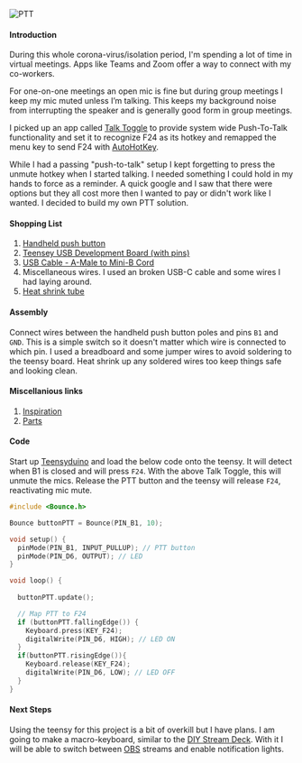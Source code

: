 ![PTT](./PTT1.png)

#### Introduction
During this whole corona-virus/isolation period, I'm spending a lot of time in virtual meetings.  Apps like Teams and Zoom offer a way to connect with my co-workers.  

For one-on-one meetings an open mic is fine but during group meetings I keep my mic muted unless I’m talking. This keeps my background noise from interrupting the speaker and is generally good form in group meetings.

I picked up an app called [Talk Toggle](https://www.microsoft.com/en-us/p/talk-toggle/9nrjcs6g10kt#activetab=pivot:overviewtab) to provide system wide Push-To-Talk functionality and set it to recognize F24 as its hotkey and remapped the menu key to send F24 with [AutoHotKey](https://www.autohotkey.com/).  

While I had a passing "push-to-talk" setup I kept forgetting to press the unmute hotkey when I started talking.  I needed something I could hold in my hands to force as a reminder.  A quick google and I saw that there were options but they all cost more then I wanted to pay or didn't work like I wanted.  I decided to build my own PTT solution.

#### Shopping List
1. [Handheld push button](https://www.ebay.com/itm/122657808383)
1. [Teensey USB Development Board (with pins)](https://www.pjrc.com/store/teensy_pins.html)
1. [USB Cable - A-Male to Mini-B Cord](https://www.pjrc.com/store/cable_usb_micro_b.html)
1. Miscellaneous wires.  I used an broken USB-C cable and some wires I had laying around.
1. [Heat shrink tube](https://www.amazon.com/560PCS-Heat-Shrink-Tubing-Eventronic/dp/B072PCQ2LW)

#### Assembly
Connect wires between the handheld push button poles and  pins `B1` and `GND`.  This is a simple switch so it doesn't matter which wire is connected to which pin.  I used a breadboard and some jumper wires to avoid soldering to the teensy board.  Heat shrink up any soldered wires too keep things safe and looking clean. 

#### Miscellanious links
1. [Inspiration](https://timmyomahony.com/blog/making-usb-push-buttons/)
1. [Parts](https://www.pjrc.com/teensy/td_keyboard.html)

#### Code
Start up [Teensyduino](https://www.pjrc.com/teensy/td_download.html) and load the below code onto the teensy.  It will detect when B1 is closed and will press `F24`.  With the above Talk Toggle, this will unmute the mics.  Release the PTT button and the teensy will release `F24`, reactivating mic mute.

````c
#include <Bounce.h>

Bounce buttonPTT = Bounce(PIN_B1, 10);

void setup() {
  pinMode(PIN_B1, INPUT_PULLUP); // PTT button
  pinMode(PIN_D6, OUTPUT); // LED
}

void loop() {
 
  buttonPTT.update();

  // Map PTT to F24
  if (buttonPTT.fallingEdge()) {
    Keyboard.press(KEY_F24);  
    digitalWrite(PIN_D6, HIGH); // LED ON
  }
  if(buttonPTT.risingEdge()){
    Keyboard.release(KEY_F24);
    digitalWrite(PIN_D6, LOW); // LED OFF
  }
}
````

#### Next Steps
Using the teensy for this project is a bit of overkill but I have plans.  I am going to make a macro-keyboard, similar to the [DIY Stream Deck](https://www.partsnotincluded.com/diy-stream-deck-mini-macro-keyboard/).  With it I will be able to switch between [OBS](https://obsproject.com/) streams and enable notification lights.
